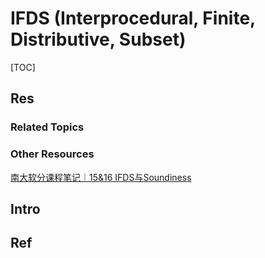 # IFDS (Interprocedural, Finite, Distributive, Subset)

[TOC]



## Res
### Related Topics


### Other Resources
[南大软分课程笔记｜15&16 IFDS与Soundiness](https://blog.wohin.me/posts/nju-program-analysis-15-16/)



## Intro



## Ref
